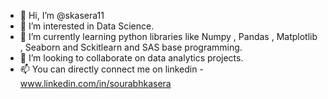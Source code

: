 - 👋 Hi, I’m @skasera11
- 👀 I’m interested in Data Science.
- 🌱 I’m currently learning python libraries like Numpy , Pandas , Matplotlib , Seaborn and Sckitlearn and SAS base programming.
- 💞️ I’m looking to collaborate on data analytics projects.
- 📫 You can directly connect me on linkedin - www.linkedin.com/in/sourabhkasera


<!---
skasera11/skasera11 is a ✨ special ✨ repository because its `README.md` (this file) appears on your GitHub profile.
You can click the Preview link to take a look at your changes.
--->

